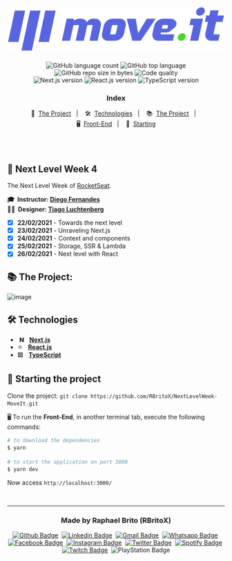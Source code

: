 <h1 align="center">
  <img src="./public/logo-full.svg" alt="moveit" width="500px" />
</h1>

<p align="center">
  <img alt="GitHub language count" src="https://img.shields.io/github/languages/count/rbritox/NextLevelWeek-MoveIt?color=yellow">

  <img alt="GitHub top language" src="https://img.shields.io/github/languages/top/rbritox/NextLevelWeek-MoveIt?color=yellow">

  <img alt="GitHub repo size in bytes" src="https://img.shields.io/github/repo-size/rbritox/NextLevelWeek-MoveIt?color=yellow">

  <img alt="Code quality" src="https://api.codacy.com/project/badge/Grade/76f70dac6eb8494aa3f9b3cc6e6102dc">

  <br>

  <img alt="Next.js version" src="https://img.shields.io/badge/Next.js-v10.0.7-000000?style=flat&logoColor=next.js&logo=next.js">

  <img alt="React.js version" src="https://img.shields.io/badge/React.js-v17.0.1-60dafb?style=flat&logoColor=60dafb&logo=react">

  <img alt="TypeScript version" src="https://img.shields.io/badge/TypeScript-v4.1.5-007acc?style=flat&logoColor=007acc&logo=typescript">
</p>

<h3 align="center">
  Index
</h3>

<p align="center">
  📝&nbsp; <a href="#-about-the-project">The Project</a>&nbsp;&nbsp;&nbsp;|&nbsp;&nbsp;&nbsp;
  🛠&nbsp; <a href="#-technologies">Technologies</a>&nbsp;&nbsp;&nbsp;|&nbsp;&nbsp;&nbsp;
  📚&nbsp; <a href="#%EF%B8%8F-the-project">The Project</a>&nbsp;&nbsp;&nbsp;|&nbsp;&nbsp;&nbsp;<br>
  🖥&nbsp; <a href="#-front-end">Front-End</a>&nbsp;&nbsp;&nbsp;|&nbsp;&nbsp;&nbsp;
  🏁&nbsp; <a href="#-starting-the-project">Starting</a>
</p>

<br>

<br>

## 🚀 Next Level Week 4

The Next Level Week of [RocketSeat](https://rocketseat.com.br/).

**🎓&nbsp; Instructor: [Diego Fernandes](https://www.linkedin.com/in/diego-schell-fernandes/)**<br>
**✍🏼&nbsp; Designer: [Tiago Luchtenberg](https://www.linkedin.com/in/tiago-luchtenberg-0b9a3b97/)**<br>

- [x] **22/02/2021** - Towards the next level
- [x] **23/02/2021** - Unraveling Next.js
- [x] **24/02/2021** - Context and components
- [x] **25/02/2021** - Storage, SSR & Lambda
- [x] **26/02/2021** - Next level with React

## 📚 The Project:

![image](https://user-images.githubusercontent.com/34657005/108902912-6fed5d00-75fb-11eb-941a-5e7dd49234d9.png)

## 🛠 Technologies

- &nbsp;𝗡 &nbsp; **[Next.js](https://nextjs.org/)**
- ⚛️&nbsp;&nbsp; **[React.js](https://reactjs.org/)**
- 🟪&nbsp;&nbsp; **[TypeScript](https://www.typescriptlang.org/)**

## 🏁 Starting the project

Clone the project: `git clone https://github.com/RBritoX/NextLevelWeek-MoveIt.git`

🖥 To run the **Front-End**, in another terminal tab, execute the following commands:

```zsh
# to download the dependencies
$ yarn

# to start the application on port 3000
$ yarn dev
```

Now access `http://localhost:3000/`

<br>

---

<h3 align="center">
  Made by Raphael Brito (RBritoX)
</h3>

<div align="center">

[![Github Badge](https://img.shields.io/badge/-Github-242A2D?style=flat&logo=Github&logoColor=white&link=https://github.com/RBritoX)](https://github.com/RBritoX)&nbsp;
[![Linkedin Badge](https://img.shields.io/badge/-LinkedIn-0077B5?style=flat&logo=Linkedin&logoColor=white&link=https://www.linkedin.com/in/nykollemalone)](https://www.linkedin.com/in/raphaellbrito/)&nbsp;
[![Gmail Badge](https://img.shields.io/badge/-Gmail-c5392a?style=flat&logo=Gmail&logoColor=white&link=mailto:rbritox.js@gmail.com)](mailto:rbritox.js@gmail.com)&nbsp;
[![Whatsapp Badge](https://img.shields.io/badge/-Whatsapp-2DB540?style=flat&labelColor=whatsapp&logo=whatsapp&logoColor=white&link=https://api.whatsapp.com/send?phone=5511994661413&text=Olá%20Raphael!%20Vi%20seu%20perfil%20no%20Github%20e%20gostaria%20de%20entrar%20em%20contato%20com%20você)](https://api.whatsapp.com/send?phone=5511994661413&text=Olá%20Raphael!%20Vi%20seu%20perfil%20no%20Github%20e%20gostaria%20de%20entrar%20em%20contato%20com%20você)&nbsp;
[![Facebook Badge](https://img.shields.io/badge/-Facebook-1778F2?style=flat&logo=Facebook&logoColor=white&link=https://www.facebook.com/RaphaBrito)](https://www.facebook.com/RaphaBrito)&nbsp;
[![Instagram Badge](https://img.shields.io/badge/-Instagram-BF008C?style=flat&logo=Instagram&logoColor=white&link=https://www.instagram.com/raphaellbrito)](https://www.instagram.com/raphaellbrito)&nbsp;
[![Twitter Badge](https://img.shields.io/badge/-Twitter-00acee?style=flat&logo=Twitter&logoColor=white&link=https://twitter.com/RaphaelBritoX)](https://twitter.com/RaphaelBritoX)&nbsp;
[![Spotify Badge](https://img.shields.io/badge/-Spotify-1ED561?style=flat&logo=Spotify&logoColor=white&link=https://open.spotify.com/user/raphaellbrito?si=_qP5ahrUS0aMlgefqAKJAg)](https://open.spotify.com/user/raphaellbrito?si=_qP5ahrUS0aMlgefqAKJAg)&nbsp;
[![Twitch Badge](https://img.shields.io/badge/-Twitch-9146FF?style=flat&logo=Twitch&logoColor=white&link=https://www.twitch.tv/rbritox_d20)](https://www.twitch.tv/rbritox_d20)&nbsp;
![PlayStation Badge](https://img.shields.io/badge/-PSN:_RBritoX-1057A1?style=flat&logo=PlayStation&logoColor=white)

</div>
